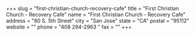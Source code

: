 +++
slug = "first-christian-church-recovery-cafe"
title = "First Christian Church - Recovery Cafe"
name = "First Christian Church - Recovery Cafe"
address = "80 S. 5th Street"
city = "San Jose"
state = "CA"
postal = "95112"
website = ""
phone = "408 294-2963 "
fax = ""
+++
